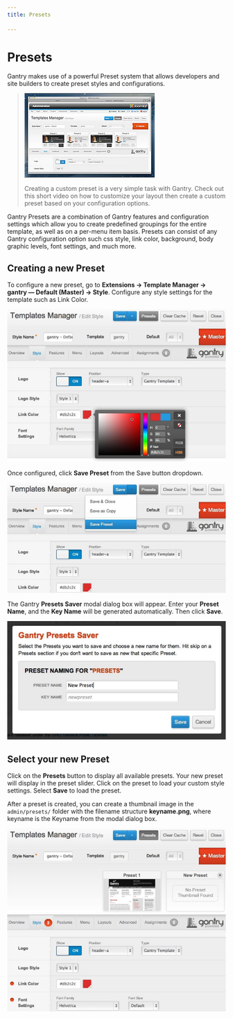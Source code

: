 ```yaml
---
title: Presets

---
```


Presets
=======
Gantry makes use of a powerful Preset system that allows developers and site builders to create preset styles and configurations.

> [![](../assets/g4-presets.jpg)](http://youtube.com/embed/n6FsulE58lU)
>
> Creating a custom preset is a very simple task with Gantry. Check out this short video on how to customize your layout then create a custom preset based on your configuration options.

Gantry Presets are a combination of Gantry features and configuration settings which allow you to create predefined groupings for the entire template, as well as on a per-menu item basis. Presets can consist of any Gantry configuration option such css style, link color, background, body graphic levels, font settings, and much more.


Creating a new Preset
---------------------
To configure a new preset, go to **Extensions → Template Manager → gantry — Default (Master) → Style**. Configure any style settings for the template such as Link Color.

![](assets/presets-configure.jpg)

Once configured, click **Save Preset** from the Save button dropdown.

![](assets/presets-save.jpg)

The Gantry **Presets Saver** modal dialog box will appear. Enter your **Preset Name**, and the **Key Name** will be generated automatically. Then click **Save**.

![](assets/presets-create.jpg)


Select your new Preset
----------------------
Click on the **Presets** button to display all available presets. Your new preset will display in the preset slider. Click on the preset to load your custom style settings. Select **Save** to load the preset.

After a preset is created, you can create a thumbnail image in the `admin/presets/` folder with the filename structure **keyname.png**, where keyname is the Keyname from the modal dialog box.

![](assets/presets-select.jpg)
